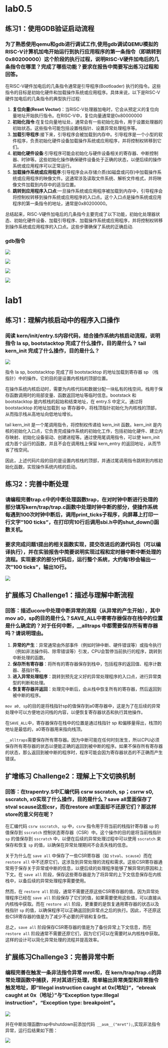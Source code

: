 # lab0.5

## 练习1：使用GDB验证启动流程

### 为了熟悉使用qemu和gdb进行调试工作,使用gdb调试QEMU模拟的RISC-V计算机加电开始运行到执行应用程序的第一条指令（即跳转到0x80200000）这个阶段的执行过程，说明RISC-V硬件加电后的几条指令在哪里？完成了哪些功能？要求在报告中简要写出练习过程和回答。

在RISC-V硬件加电后的几条指令通常是引导程序(Bootloader) 执行的指令。这些指令的目标是初始化硬件和加载操作系统或应用程序。具体来说，以下是RISC-V硬件加电后的几条指令的典型执行过程:

1. **复位向量(Reset Vector)**：当RISC-V处理器加电时，它会从预定义的复位向量地址开始执行指令。在RISC-V中，复位向量通常是0x80000000
2. **初始化指令**:在复位向量地址处，通常会有一些初始化指令，用于设置处理器的初始状态。这些指令可能包括设置栈指针、设置异常处理程序等。
3. **加载引导程序**:接下来，引导程序会被加载到内存中。引导程序是一个小型的软件程序，负责初始化硬件设备加载操作系统或应用程序，并将控制权转移到它们。
4. **初始化硬件设备**:引导程序可能会初始化与硬件设备相关的寄存器、中断控制器、时钟等。这些初始化操作确保硬件设备处于正确的状态，以便后续的操作系统或应用程序可以正常运行。
5. **加载操作系统或应用程序**:引导程序会从存储介质(如磁盘或闪存)中加载操作系统或应用程序的映像文件。这通常涉及读取文件系统、解析文件格式，并将映像文件加载到内存中的适当位置。
6. **跳转到应用程序入口点**:一旦操作系统或应用程序被加载到内存中，引导程序会将控制权转移到操作系统或应用程序的入口点。这个入口点是操作系统或应用程序的第一条指令的地址，通常是0x80200000。

总结起来，RISC-V硬件加电后的几条指今主要完成了以下功能，初始化处理器状态、初始化硬件设备、加载引导程序、加载操作系统或应用程序，并将控制权转移到操作系统或应用程序的入口点。这些步骤确保了系统的正确启动.

### gdb指令

![](https://ooo.0x0.ooo/2023/10/07/O1vYRt.png)

![](https://pic.imgdb.cn/item/6520f9eec458853aef28a622.png)

![](https://pic.imgdb.cn/item/6520f94ec458853aef28600b.png)

![](https://pic.imgdb.cn/item/6520f9eec458853aef28a639.png)

# lab1

## 练习1：理解内核启动中的程序入口操作

### 阅读 kern/init/entry.S内容代码，结合操作系统内核启动流程，说明指令 la sp, bootstacktop 完成了什么操作，目的是什么？ tail kern_init 完成了什么操作，目的是什么？

![](https://pic.imgdb.cn/item/6520fb2fc458853aef29979d.png)

指令 la sp, bootstacktop 完成了将 bootstacktop 的地址加载到寄存器 sp （栈指针）中的操作。它的目的是设置内核栈的顶部位置。

在操作系统内核启动时，需要为内核代码和数据分配一块私有的栈空间。栈用于保存函数调用时的局部变量、函数返回地址等临时信息。bootstack 和 bootstacktop 是内核栈的起始和结束地址，在 entry.S 中定义。通过将 bootstacktop 的地址加载到 sp 寄存器中，将栈顶指针初始化为内核栈的顶部，从而指示栈从高地址向低地址增长。

tail kern_init 是一个尾调用指令，将控制权传递给 kern_init 函数。kern_init 是内核的初始化入口点，它负责完成操作系统的初始化工作，包括初始化硬件、建立内存映射、初始化设备驱动、创建进程等。通过使用尾调用指令，可以使 kern_init 成为首个运行的函数，并且不会在调用栈上保留 kern_entry 的返回地址，从而节省了栈空间。

因此，上述代码片段的目的是设置内核栈的顶部，并通过尾调用指令跳转到内核初始化函数，实现操作系统内核的启动。

## 练习2：完善中断处理 

### 请编程完善trap.c中的中断处理函数trap，在对时钟中断进行处理的部分填写kern/trap/trap.c函数中处理时钟中断的部分，使操作系统每遇到100次时钟中断后，调用print_ticks子程序，向屏幕上打印一行文字”100 ticks”，在打印完10行后调用sbi.h中的shut_down()函数关机。

### 要求完成问题1提出的相关函数实现，提交改进后的源代码包（可以编译执行），并在实验报告中简要说明实现过程和定时器中断中断处理的流程。实现要求的部分代码后，运行整个系统，大约每1秒会输出一次”100 ticks”，输出10行。

![](https://pic.imgdb.cn/item/6520fbaec458853aef29fdfb.png)

## 扩展练习 Challenge1：描述与理解中断流程

### 回答：描述ucore中处理中断异常的流程（从异常的产生开始），其中mov a0，sp的目的是什么？SAVE_ALL中寄寄存器保存在栈中的位置是什么确定的？对于任何中断，__alltraps 中都需要保存所有寄存器吗？请说明理由。

1. **异常的产生**：异常通常由外部事件（例如时钟中断、硬件错误等）或指令执行（例如非法操作码、除零错误等）引发，CPU会暂停当前执行的程序，跳转到中断处理的函数。
2. **保存所有寄存器**：将所有的寄存器保存到栈中，包括程序的返回值、程序计数器、基指针等。
3. **进入异常处理程序**：跳转到预先定义好的异常处理程序的入口点，进行异常类型的判断和处理。
4. **恢复寄存器并返回**：处理完中断后，会从栈中恢复所有的寄存器，然后返回到被中断的程序。

`mov a0, sp`的目的是将栈指针sp的值保存到a0寄存器中，这是为了在后续的异常处理中可以方便地访问栈的内容，以便恢复寄存器状态和执行其他操作。

在`SAVE_ALL`中，寄存器保存在栈中的位置是通过栈指针 sp 和偏移量得出，栈顶的地址是最低的，a0寄存器用来指向栈顶。

`__alltraps`需要保存所有寄存器。因为中断可能在任何时刻发生，所以CPU必须保存所有寄存器的状态以便能正确的返回到被中断的程序。如果不保存所有寄存器的状态，那么返回到被中断的程序时，程序可能会因为寄存器状态的不正确而产生错误。

## 扩增练习 Challenge2：理解上下文切换机制
### 回答：在trapentry.S中汇编代码 csrw sscratch, sp；csrrw s0, sscratch, x0实现了什么操作，目的是什么？save all里面保存了stval scause这些csr，而在restore all里面却不还原它们？那这样store的意义何在呢？
在汇编代码 `csrw sscratch, sp` 中，`csrw` 指令用于将当前的栈指针寄存器 `sp` 的值保存到 `sscratch` 控制状态寄存器（CSR）中。这个操作的目的是将当前栈指针 `sp` 的值保存到 `sscratch` 中，以便在后续的异常处理过程中可以使用 `sscratch` 来保存和恢复 `sp` 的值，以确保在异常处理期间不会丢失栈的信息。

关于为什么在 `save all` 中保存了一些CSR寄存器（如 `stval`、`scause`）而在 `restore all` 中不还原它们，这涉及到异常处理的流程和需求。这些CSR寄存器通常用于保存关于异常或中断的信息，以便后续的处理程序能够了解异常的原因和上下文。在 `save all` 阶段，保存这些寄存器是为了将异常的上下文信息保存在内核栈中，以备后续的异常处理程序需要使用。

然而，在 `restore all` 阶段，通常不需要还原这些CSR寄存器的值，因为异常处理程序已经在 `save all` 阶段保存了它们的值，如果需要使用这些值，可以直接从内核栈中获取。而在 `restore all` 阶段，更重要的是恢复通用寄存器的状态以及栈指针 `sp` 的值，以确保程序可以正确返回到异常点之后的执行。因此，不还原这些CSR寄存器的值是为了减少不必要的开销和复杂性。

总之，`save all` 阶段保存CSR寄存器的值是为了备份异常上下文信息，而在 `restore all` 阶段通常不需要还原它们，因为它们可以在需要时从内核栈中获取。这样的设计可以简化异常处理的流程并提高效率。

## 扩展练习Challenge3：完善异常中断

### 编程完善在触发一条非法指令异常 mret和，在 kern/trap/trap.c的异常处理函数中捕获，并对其进行处理，简单输出异常类型和异常指令触发地址，即“Illegal instruction caught at 0x(地址)”，“ebreak caught at 0x（地址）”与“Exception type:Illegal instruction"，“Exception type: breakpoint”。

![](https://pic.imgdb.cn/item/6520fcdec458853aef2ab5e4.jpg)

并在中断处理函数trap中shutdown前添加代码` __asm__("mret");`,实现非法指令异常，运行后结果如下图：

![](https://pic.imgdb.cn/item/6521018bc458853aef2e283a.jpg)

